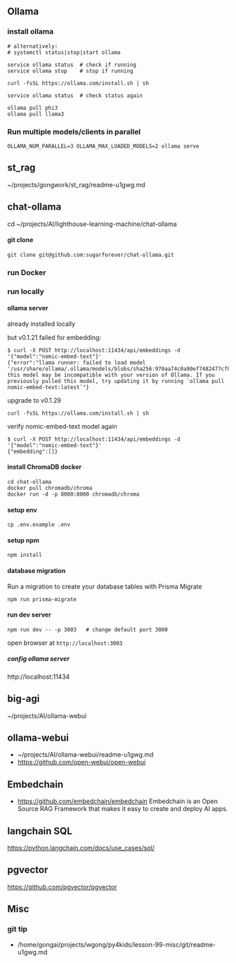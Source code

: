 ## Ollama

### install ollama

```
# alternatively: 
# systemctl status|stop|start ollama

service ollama status  # check if running
service ollama stop    # stop if running

curl -fsSL https://ollama.com/install.sh | sh

service ollama status  # check status again

ollama pull phi3
ollama pull llama3
```

### Run multiple models/clients in parallel

```
OLLAMA_NUM_PARALLEL=3 OLLAMA_MAX_LOADED_MODELS=2 ollama serve
```


## st_rag
~/projects/gongwork/st_rag/readme-u1gwg.md

##  chat-ollama
cd ~/projects/AI/lighthouse-learning-machine/chat-ollama

#### git clone
```
git clone git@github.com:sugarforever/chat-ollama.git
```

### run Docker

### run locally 


#### ollama server
already installed locally

but v0.1.21 failed for embedding:

```
$ curl -X POST http://localhost:11434/api/embeddings -d '{"model":"nomic-embed-text"}'
{"error":"llama runner: failed to load model '/usr/share/ollama/.ollama/models/blobs/sha256:970aa74c0a90ef7482477cf803618e776e173c007bf957f635f1015bfcfef0e6': this model may be incompatible with your version of Ollama. If you previously pulled this model, try updating it by running `ollama pull nomic-embed-text:latest`"}
```

upgrade to v0.1.29

```
curl -fsSL https://ollama.com/install.sh | sh
```

verify nomic-embed-text model again
```
$ curl -X POST http://localhost:11434/api/embeddings -d '{"model":"nomic-embed-text"}'
{"embedding":[]}
```

#### install ChromaDB docker
```
cd chat-ollama
docker pull chromadb/chroma
docker run -d -p 8000:8000 chromadb/chroma
```

#### setup env

```
cp .env.example .env
```

#### setup npm

```
npm install
```

#### database migration

Run a migration to create your database tables with Prisma Migrate

```
npm run prisma-migrate
```

#### run dev server

```
npm run dev -- -p 3003   # change default port 3000
```
open browser at `http://localhost:3003`


##### config ollama server

http://localhost:11434


##  big-agi
~/projects/AI/ollama-webui

##  ollama-webui
- ~/projects/AI/ollama-webui/readme-u1gwg.md
- https://github.com/open-webui/open-webui



##  Embedchain
- https://github.com/embedchain/embedchain
Embedchain is an Open Source RAG Framework that makes it easy to create and deploy AI apps.

## langchain SQL
https://python.langchain.com/docs/use_cases/sql/

## pgvector
https://github.com/pgvector/pgvector


## Misc

### git tip
- /home/gongai/projects/wgong/py4kids/lesson-99-misc/git/readme-u1gwg.md

